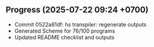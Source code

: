 ## Progress (2025-07-22 09:24 +0700)
- Commit 0522a81df: hs transpiler: regenerate outputs
- Generated Scheme for 76/100 programs
- Updated README checklist and outputs


